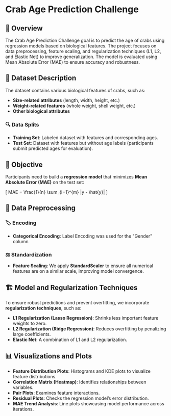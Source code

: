 # Crab Age Prediction Challenge

## 🦀 Overview
The Crab Age Prediction Challenge goal is to predict the age of crabs using regression models based on biological features. The project focuses on data preprocessing, feature scaling, and regularization techniques (L1, L2, and Elastic Net) to improve generalization. The model is evaluated using Mean Absolute Error (MAE) to ensure accuracy and robustness.

## 📂 Dataset Description
The dataset contains various biological features of crabs, such as:
- **Size-related attributes** (length, width, height, etc.)
- **Weight-related features** (whole weight, shell weight, etc.)
- **Other biological attributes**

### 🔍 Data Splits
- **Training Set**: Labeled dataset with features and corresponding ages.
- **Test Set**: Dataset with features but without age labels (participants submit predicted ages for evaluation).

## 🎯 Objective
Participants need to build a **regression model** that minimizes **Mean Absolute Error (MAE)** on the test set:

\[ MAE = \frac{1}{n} \sum_{i=1}^{m} |y - \hat{y}| \]

## 🔄 Data Preprocessing
### 🏷️ Encoding
- **Categorical Encoding**: Label Encoding was used for the "Gender" column

### ⚖️ Standardization
- **Feature Scaling**: We apply **StandardScaler** to ensure all numerical features are on a similar scale, improving model convergence.

## 🏗️ Model and Regularization Techniques
To ensure robust predictions and prevent overfitting, we incorporate **regularization techniques**, such as:
- **L1 Regularization (Lasso Regression)**: Shrinks less important feature weights to zero.
- **L2 Regularization (Ridge Regression)**: Reduces overfitting by penalizing large coefficients.
- **Elastic Net**: A combination of L1 and L2 regularization.

## 📊 Visualizations and Plots
- **Feature Distribution Plots**: Histograms and KDE plots to visualize feature distributions.
- **Correlation Matrix (Heatmap)**: Identifies relationships between variables.
- **Pair Plots**: Examines feature interactions.
- **Residual Plots**: Checks the regression model’s error distribution.
- **MAE Trend Analysis**: Line plots showcasing model performance across iterations.
